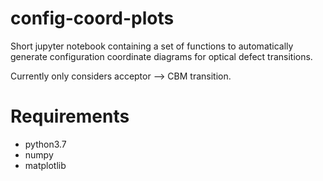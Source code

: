 # config-coord-plots

Short jupyter notebook containing a set of functions to automatically generate configuration coordinate diagrams for optical defect transitions.

Currently only considers acceptor --> CBM transition.

# Requirements

* python3.7
* numpy
* matplotlib
